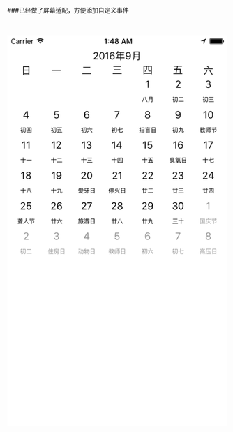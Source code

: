 ###已经做了屏幕适配，方便添加自定义事件
</br>
</br>
</br>


![image width=320 height=569](https://github.com/hanjt/calendar/blob/master/pic.png)
